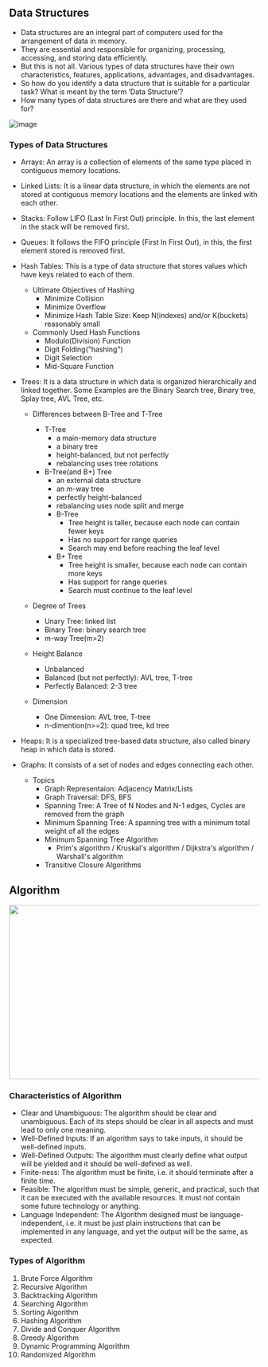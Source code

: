 ## Data Structures
- Data structures are an integral part of computers used for the arrangement of data in memory. 
- They are essential and responsible for organizing, processing, accessing, and storing data efficiently. 
- But this is not all. Various types of data structures have their own characteristics, features, applications, advantages, and disadvantages.
- So how do you identify a data structure that is suitable for a particular task? What is meant by the term ‘Data Structure’? 
- How many types of data structures are there and what are they used for?

![image](https://user-images.githubusercontent.com/105867034/178478615-f45c9c89-b567-426a-b291-82235248132f.png)

### Types of Data Structures
- Arrays: An array is a collection of elements of the same type placed in contiguous memory locations.
- Linked Lists: It is a linear data structure, in which the elements are not stored at contiguous memory locations and the elements are linked with each other.
- Stacks: Follow LIFO (Last In First Out) principle. In this, the last element in the stack will be removed first.
- Queues: It follows the FIFO principle (First In First Out), in this, the first element stored is removed first.
- Hash Tables: This is a type of data structure that stores values which have keys related to each of them.
    + Ultimate Objectives of Hashing
        + Minimize Collision
        + Minimize Overflow
        + Minimize Hash Table Size: Keep N(indexes) and/or K(buckets) reasonably small
    + Commonly Used Hash Functions
        + Modulo(Division) Function
        + Digit Folding("hashing")
        + Digit Selection
        + Mid-Square Function

- Trees: It is a data structure in which data is organized hierarchically and linked together. Some Examples are the Binary Search tree, Binary tree, Splay tree, AVL Tree, etc.
    + Differences between B-Tree and T-Tree
        + T-Tree
            + a main-memory data structure
            + a binary tree
            + height-balanced, but not perfectly
            + rebalancing uses tree rotations
        + B-Tree(and B+) Tree
            + an external data structure
            + an m-way tree
            + perfectly height-balanced
            + rebalancing uses node split and merge
            * B-Tree
                * Tree height is taller, because each node can contain fewer keys
                * Has no support for range queries
                * Search may end before reaching the leaf level
            * B+ Tree
                * Tree height is smaller, because each node can contain more keys
                * Has support for range queries
                * Search must continue to the leaf level

    + Degree of Trees
        + Unary Tree: linked list
        + Binary Tree: binary search tree
        + m-way Tree(m>2)
    + Height Balance
        + Unbalanced
        + Balanced (but not perfectly): AVL tree, T-tree
        + Perfectly Balanced: 2-3 tree
    + Dimension
        + One Dimension: AVL tree, T-tree
        + n-dimention(n>=2): quad tree, kd tree
    
- Heaps: It is a specialized tree-based data structure, also called binary heap in which data is stored.
- Graphs: It consists of a set of nodes and edges connecting each other.
    + Topics
        + Graph Representaion: Adjacency Matrix/Lists
        + Graph Traversal: DFS, BFS
        + Spanning Tree: A Tree of N Nodes and N-1 edges, Cycles are removed from the graph
        + Minimum Spanning Tree: A spanning tree with a minimum total weight of all the edges
        + Minimum Spanning Tree Algorithm
            + Prim's algorithm / Kruskal's algorithm / Dijkstra's algorithm / Warshall's algorithm
        + Transitive Closure Algorithms

## Algorithm
<img src=https://user-images.githubusercontent.com/105867034/178479808-21ab10ae-2842-4e71-8f65-8e64fee8a340.png width=600px height=350px></img>

### Characteristics of Algorithm
- Clear and Unambiguous: The algorithm should be clear and unambiguous. Each of its steps should be clear in all aspects and must lead to only one meaning.
- Well-Defined Inputs: If an algorithm says to take inputs, it should be well-defined inputs. 
- Well-Defined Outputs: The algorithm must clearly define what output will be yielded and it should be well-defined as well. 
- Finite-ness: The algorithm must be finite, i.e. it should terminate after a finite time.
- Feasible: The algorithm must be simple, generic, and practical, such that it can be executed with the available resources. It must not contain some future technology or anything.
- Language Independent: The Algorithm designed must be language-independent, i.e. it must be just plain instructions that can be implemented in any language, and yet the output will be the same, as expected.

### Types of Algorithm
1. Brute Force Algorithm             
2. Recursive Algorithm        
3. Backtracking Algorithm         
4. Searching Algorithm         
5. Sorting Algorithm         
6. Hashing Algorithm         
7. Divide and Conquer Algorithm          
8. Greedy Algorithm        
9. Dynamic Programming Algorithm         
10. Randomized Algorithm           
